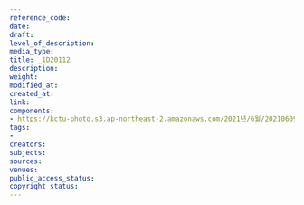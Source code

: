 ```yaml
---
reference_code: 
date: 
draft: 
level_of_description: 
media_type: 
title: _1D20112
description: 
weight: 
modified_at: 
created_at: 
link: 
components:
- https://kctu-photo.s3.ap-northeast-2.amazonaws.com/2021년/6월/20210609_산재사망+노동자+추모분향소+및+농성장+설치/_1D20112.jpg
tags:
- 
creators: 
subjects: 
sources: 
venues: 
public_access_status: 
copyright_status: 
---
```

